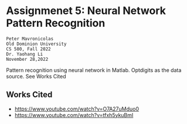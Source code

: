 # Assignmenet 5: Neural Network Pattern Recognition

    Peter Mavronicolas
    Old Dominion University
    CS 580, Fall 2022
    Dr. Yaohang Li
    November 28,2022

Pattern recognition using neural network in Matlab. Optdigits as the data source. See Works Cited

## Works Cited
* https://www.youtube.com/watch?v=O7A27uMduo0
* https://www.youtube.com/watch?v=tfxh5ykuBmI